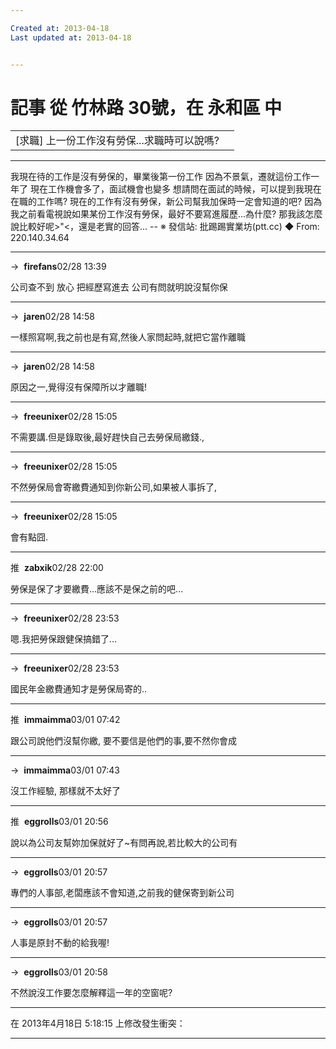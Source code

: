 ```yaml
---

Created at: 2013-04-18
Last updated at: 2013-04-18


---
```


# 記事 從 竹林路 30號，在 永和區 中


|     |     |
| --- | --- |
| \[求職\] 上一份工作沒有勞保...求職時可以說嗎? |     |

* * *

我現在待的工作是沒有勞保的，畢業後第一份工作
因為不景氣，遷就這份工作一年了
現在工作機會多了，面試機會也變多
想請問在面試的時候，可以提到我現在在職的工作嗎?
現在的工作有沒有勞保，新公司幫我加保時一定會知道的吧?
因為我之前看電視說如果某份工作沒有勞保，最好不要寫進履歷...為什麼?
那我該怎麼說比較好呢>"<，還是老實的回答...
\--
※ 發信站: 批踢踢實業坊(ptt.cc)
◆ From: 220.140.34.64

* * *

→  **firefans**02/28 13:39

公司查不到 放心 把經歷寫進去 公司有問就明說沒幫你保

* * *

→  **jaren**02/28 14:58

一樣照寫啊,我之前也是有寫,然後人家問起時,就把它當作離職

* * *

→  **jaren**02/28 14:58

原因之一,覺得沒有保障所以才離職!

* * *

→  **freeunixer**02/28 15:05

不需要講.但是錄取後,最好趕快自己去勞保局繳錢.,

* * *

→  **freeunixer**02/28 15:05

不然勞保局會寄繳費通知到你新公司,如果被人事拆了,

* * *

→  **freeunixer**02/28 15:05

會有點囧.

* * *

推  **zabxik**02/28 22:00

勞保是保了才要繳費...應該不是保之前的吧...

* * *

→  **freeunixer**02/28 23:53

嗯.我把勞保跟健保搞錯了...

* * *

→  **freeunixer**02/28 23:53

國民年金繳費通知才是勞保局寄的..

* * *

推  **immaimma**03/01 07:42

跟公司說他們沒幫你繳, 要不要信是他們的事,要不然你會成

* * *

→  **immaimma**03/01 07:43

沒工作經驗, 那樣就不太好了

* * *

推  **eggrolls**03/01 20:56

說以為公司友幫妳加保就好了~有問再說,若比較大的公司有

* * *

→  **eggrolls**03/01 20:57

專們的人事部,老闆應該不會知道,之前我的健保寄到新公司

* * *

→  **eggrolls**03/01 20:57

人事是原封不動的給我喔!

* * *

→  **eggrolls**03/01 20:58

不然說沒工作要怎麼解釋這一年的空窗呢?

* * *

在 2013年4月18日 5:18:15 上修改發生衝突：

* * *

